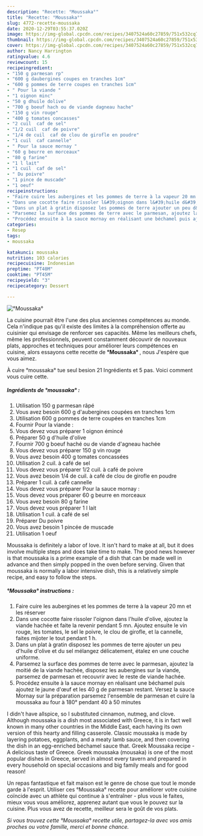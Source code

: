 ```yaml
---
description: "Recette: °Moussaka°"
title: "Recette: °Moussaka°"
slug: 4772-recette-moussaka
date: 2020-12-29T03:55:37.020Z
image: https://img-global.cpcdn.com/recipes/3407524a60c27859/751x532cq70/moussaka-photo-principale-de-la-recette.jpg
thumbnail: https://img-global.cpcdn.com/recipes/3407524a60c27859/751x532cq70/moussaka-photo-principale-de-la-recette.jpg
cover: https://img-global.cpcdn.com/recipes/3407524a60c27859/751x532cq70/moussaka-photo-principale-de-la-recette.jpg
author: Nancy Harrington
ratingvalue: 4.6
reviewcount: 15
recipeingredient:
- "150 g parmesan rp"
- "600 g daubergines coupes en tranches 1cm"
- "600 g pommes de terre coupes en tranches 1cm"
- " Pour la viande "
- "1 oignon minc"
- "50 g dhuile dolive"
- "700 g boeuf hach ou de viande dagneau hache"
- "150 g vin rouge"
- "400 g tomates concasses"
- "2 cuil  caf de sel"
- "1/2 cuil  caf de poivre"
- "1/4 de cuil  caf de clou de girofle en poudre"
- "1 cuil  caf cannelle"
- " Pour la sauce mornay "
- "60 g beurre en morceaux"
- "80 g farine"
- "1 l lait"
- "1 cuil  caf de sel"
- " Du poivre"
- "1 pince de muscade"
- "1 oeuf"
recipeinstructions:
- "Faire cuire les aubergines et les pommes de terre à la vapeur 20 mn et les réserver"
- "Dans une cocotte faire rissoler l&#39;oignon dans l&#39;huile d&#39;olive, ajoutez la viande hachée et faite la revenir pendant 5 mn. Ajoutez ensuite le vin rouge, les tomates, le sel le poivre, le clou de girofle, et la cannelle, faites mijoter le tout pendant 1 h."
- "Dans un plat à gratin disposez les pommes de terre ajouter un peu d&#39;huile d&#39;olive et du sel mélangez délicatement, étalez en une couche uniforme."
- "Parsemez la surface des pommes de terre avec le parmesan, ajoutez la moitié de la viande hachée, disposez les aubergines sur la viande, parsemez de parmesan et recouvrir avec le reste de viande hachée."
- "Procédez ensuite à la sauce mornay en réalisant une béchamel puis ajoutez le jaune d&#39;œuf et les 40 g de parmesan restant. Versez la sauce Mornay sur la préparation parsemez l&#39;ensemble de parmesan et cuire la moussaka au four à 180° pendant 40 à 50 minutes"
categories:
- Resep
tags:
- moussaka

katakunci: moussaka 
nutrition: 103 calories
recipecuisine: Indonesian
preptime: "PT40M"
cooktime: "PT45M"
recipeyield: "3"
recipecategory: Dessert

---
```



![°Moussaka°](https://img-global.cpcdn.com/recipes/3407524a60c27859/751x532cq70/moussaka-photo-principale-de-la-recette.jpg)

La cuisine pourrait être l'une des plus anciennes compétences au monde. Cela n'indique pas qu'il existe des limites à la compréhension offerte au cuisinier qui envisage de renforcer ses capacités. Même les meilleurs chefs, même les professionnels, peuvent constamment découvrir de nouveaux plats, approches et techniques pour améliorer leurs compétences en cuisine, alors essayons cette recette de <strong> °Moussaka° </strong>, nous J'espère que vous aimez.

<!--inarticleads1-->

À cuire °moussaka° tue seul besion 21 Ingrédients et 5 pas. Voici comment vous cuire cette.

##### Ingrédients de °moussaka° :

1. Utilisation 150 g parmesan râpé
1. Vous avez besoin 600 g d&#39;aubergines coupées en tranches 1cm
1. Utilisation 600 g pommes de terre coupées en tranches 1cm
1. Fournir  Pour la viande :
1. Vous devez vous préparer 1 oignon émincé
1. Préparer 50 g d&#39;huile d&#39;olive
1. Fournir 700 g boeuf haché ou de viande d&#39;agneau hachée
1. Vous devez vous préparer 150 g vin rouge
1. Vous avez besoin 400 g tomates concassées
1. Utilisation 2 cuil. à café de sel
1. Vous devez vous préparer 1/2 cuil. à café de poivre
1. Vous avez besoin 1/4 de cuil. à café de clou de girofle en poudre
1. Préparer 1 cuil. à café cannelle
1. Vous devez vous préparer  Pour la sauce mornay :
1. Vous devez vous préparer 60 g beurre en morceaux
1. Vous avez besoin 80 g farine
1. Vous devez vous préparer 1 l lait
1. Utilisation 1 cuil. à café de sel
1. Préparer  Du poivre
1. Vous avez besoin 1 pincée de muscade
1. Utilisation 1 oeuf


Moussaka is definitely a labor of love. It isn&#39;t hard to make at all, but it does involve multiple steps and does take time to make. The good news however is that moussaka is a prime example of a dish that can be made well in advance and then simply popped in the oven before serving. Given that moussaka is normally a labor intensive dish, this is a relatively simple recipe, and easy to follow the steps. 

<!--inarticleads2-->

##### °Moussaka° instructions :

1. Faire cuire les aubergines et les pommes de terre à la vapeur 20 mn et les réserver
1. Dans une cocotte faire rissoler l&#39;oignon dans l&#39;huile d&#39;olive, ajoutez la viande hachée et faite la revenir pendant 5 mn. Ajoutez ensuite le vin rouge, les tomates, le sel le poivre, le clou de girofle, et la cannelle, faites mijoter le tout pendant 1 h.
1. Dans un plat à gratin disposez les pommes de terre ajouter un peu d&#39;huile d&#39;olive et du sel mélangez délicatement, étalez en une couche uniforme.
1. Parsemez la surface des pommes de terre avec le parmesan, ajoutez la moitié de la viande hachée, disposez les aubergines sur la viande, parsemez de parmesan et recouvrir avec le reste de viande hachée.
1. Procédez ensuite à la sauce mornay en réalisant une béchamel puis ajoutez le jaune d&#39;œuf et les 40 g de parmesan restant. Versez la sauce Mornay sur la préparation parsemez l&#39;ensemble de parmesan et cuire la moussaka au four à 180° pendant 40 à 50 minutes


I didn&#39;t have allspice, so I substituted cinnamon, nutmeg, and clove. Although moussaka is a dish most associated with Greece, it is in fact well known in many other countries in the Middle East, each having its own version of this hearty and filling casserole. Classic moussaka is made by layering potatoes, eggplants, and a meaty lamb sauce, and then covering the dish in an egg-enriched béchamel sauce that. Greek Moussaka recipe - A delicious taste of Greece. Greek moussaka (mousaka) is one of the most popular dishes in Greece, served in almost every tavern and prepared in every household on special occasions and big family meals and for good reason! 

<!--inarticleads1-->

<p>
Un repas fantastique et fait maison est le genre de chose que tout le monde garde à l'esprit. Utiliser ces °Moussaka° recette pour améliorer votre cuisine coïncide avec un athlète qui continue à s'entraîner - plus vous le faites, mieux vous vous améliorez, apprenez autant que vous le pouvez sur la cuisine. Plus vous avez de recette, meilleur sera le goût de vos plats.
</p>

<p>
<i>Si vous trouvez cette °Moussaka° recette utile, partagez-la avec vos amis proches ou votre famille, merci et bonne chance.</i>
</p>
